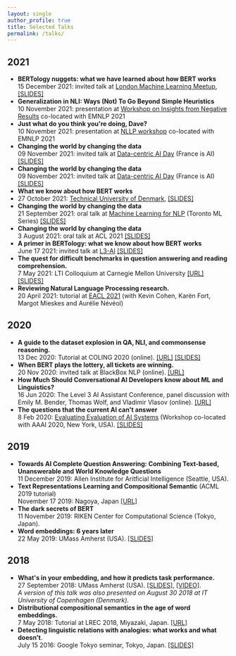 ```yaml
---
layout: single
author_profile: true
title: Selected Talks
permalink: /talks/
---
```


## 2021

* **BERTology nuggets: what we have learned about how BERT works** <br/>
  15 December 2021: invited talk at [London Machine Learning Meetup](https://www.meetup.com/London-Machine-Learning-Meetup/), [[SLIDES]](https://u.pcloud.link/publink/show?code=XZRYtNXZPKAWDwhNefuSIGuOnHEQ68NlySDy)
* **Generalization in NLI: Ways (Not) To Go Beyond Simple Heuristics**<br/>
  10 November 2021: presentation at [Workshop on Insights from Negative Results](https://insights-workshop.github.io/) co-located with EMNLP 2021
* **Just what do you think you're doing, Dave?**<br/>
  10 November 2021: presentation at [NLLP workshop](https://nllpw.org/) co-located with EMNLP 2021
* **Changing the world by changing the data**<br/>
  09 November 2021: invited talk at [Data-centric AI Day](https://www.data-centric-ai.com/) (France is AI) [[SLIDES]](https://u.pcloud.link/publink/show?code=XZFn4UXZECArXx1WDJ4twArWb401KyJ4PonX)
* **Changing the world by changing the data**<br/>
  09 November 2021: invited talk at [Data-centric AI Day](https://www.data-centric-ai.com/) (France is AI) [[SLIDES]](https://u.pcloud.link/publink/show?code=XZFn4UXZECArXx1WDJ4twArWb401KyJ4PonX)
* **What we know about how BERT works**<br/> 
* 27 October 2021: [Technical University of Denmark](https://www.dtu.dk/service/kalender/arrangement?id=4caa466a-c27a-4f75-8560-e014423678ef), [[SLIDES]](https://u.pcloud.link/publink/show?code=XZshhOXZpAIBba2nXvQwNj3Ukc9cvhkIK84V)
* **Changing the world by changing the data**<br/>
  21 September 2021: oral talk at [Machine Learning for NLP](https://hopin.com/events/machine-learning-in-nlp-summit#speakers) (Toronto ML Series) [[SLIDES]](https://u.pcloud.link/publink/show?code=XZrR8tXZGy6cJte1mybjsXD5U3rVp7eNfnRk)
* **Changing the world by changing the data**<br/>
  3 August 2021: oral talk at ACL 2021 [[SLIDES]](https://u.pcloud.link/publink/show?code=XZkiIxXZRHfXWjEPnUVsNrbStQUY8mxj2qYk)
* **A primer in BERTology: what we know about how BERT works** <br/>
June 17 2021: invited talk at [L3-AI](https://l3-ai.dev/) [[SLIDES]](https://u.pcloud.link/publink/show?code=XZ7JsTXZxkfM84V2cVHyAWvPJdrhNR9NIRY7)  
* **The quest for difficult benchmarks in question answering and reading comprehension.** <br/> 
7 May 2021: LTI Colloquium at Carnegie Mellon University [[URL]](https://lti.cs.cmu.edu/lti-colloquium) [[SLIDES]](https://u.pcloud.link/publink/show?code=XZKfheXZTrUhvUYVniQvyXFwq6nePjFw7RMk)
* **Reviewing Natural Language Processing research.** <br/>
  20 April 2021: tutorial at [EACL 2021](https://github.com/reviewingNLP/EACL2021T5) (with Kevin Cohen, Karën Fort, Margot Mieskes and Aurélie Névéol)

## 2020

* **A guide to the dataset explosion in QA, NLI, and commonsense reasoning.** <br/> 13 Dec 2020: Tutorial at COLING 2020 (online). [[URL]](https://coling2020.org/pages/tutorials.html) [[SLIDES]](../assets/files/dataset-explosion.pdf)
* **When BERT plays the lottery, all tickets are winning.** <br/> 20 Nov 2020: invited talk at BlackBox NLP (online). [[URL]](https://slideslive.com/38939762)
* **How Much Should Conversational AI Developers know about ML and Linguistics?** <br/> 16 Jun 2020: The Level 3 AI Assistant Conference, panel discussion with Emily M. Bender, Thomas Wolf, and Vladimir Vlasov (online). [[URL]](https://www.l3-ai.dev/)
* **The questions that the current AI can't answer** <br/> 8 Feb 2020: [Evaluating Evaluation of AI Systems](href="http://eval.how/aaai-2020/program.html) (Workshop co-located with AAAI 2020, New York, USA). [[SLIDES]](http://pc.cd/2f3italK)

## 2019

* **Towards AI Complete Question Answering: Combining Text-based, Unanswerable and World Knowledge Questions** <br/>
11 December 2019: Allen Institute for Aritficial Intelligence (Seattle, USA).  
* **Text Representations Learning and Compositional Semantic** (ACML 2019 tutorial)<br/> November 17 2019: Nagoya, Japan [[URL]](href="http://www.acml-conf.org/2019/tutorials/)
* **The dark secrets of BERT** <br/> 11 November 2019: RIKEN Center for Computational Science (Tokyo, Japan).  
* **Word embeddings: 6 years later** <br/>
22 May 2019: UMass Amherst (USA). [[SLIDES]](http://pc.cd/VVGitalK)

## 2018

* **What's in your embedding, and how it predicts task performance.** <br/> 27 September 2018: UMass Amherst (USA). [[SLIDES]](http://pc.cd/OdLctalK), [[VIDEO]](https://www.youtube.com/watch?v=heKsgZSOB1Q). <br/>
    *A version of this talk was also presented on August 30 2018 at IT University of Copenhagen (Denmark).*
* **Distributional compositional semantics in the age of word embeddings.** <br/>
  7 May 2018: Tutorial at LREC 2018, Miyazaki, Japan. [[URL]](http://text-machine.cs.uml.edu/lrec2018_t4/index.html)
* **Detecting linguistic relations with analogies: what works and what doesn't**. <br/> July 15 2016: Google Tokyo seminar, Tokyo, Japan. [[SLIDES]](https://my.pcloud.com/publink/show?code=XZQqO47ZcVoEAV7QPDmNI9MgyDT3wk8D39Uk)
